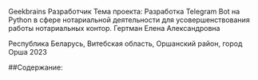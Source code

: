 Geekbrains
Разработчик
Тема проекта: Разработка Telegram Bot на Python в сфере нотариальной деятельности для усовершенствования работы нотариальных контор.
Гертман Елена Александровна

Республика Беларусь, Витебская область, Оршанский район, город Орша
2023

##Содержание:
